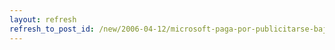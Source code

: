 ```yaml
---
layout: refresh
refresh_to_post_id: /new/2006-04-12/microsoft-paga-por-publicitarse-bajo-la-palabra-linux
---
```

